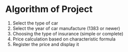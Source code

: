# Algorithm of Project
<ol>
  <li>Select the type of car</li>
  <li>Select the year of car manufacture (1383 or newer)</li>
  <li>Choosing the type of insurance (simple or complete)</li>
  <li>Price calculation based on characteristic formula</li>
  <li>Register the price and display it</li>
</ol>
